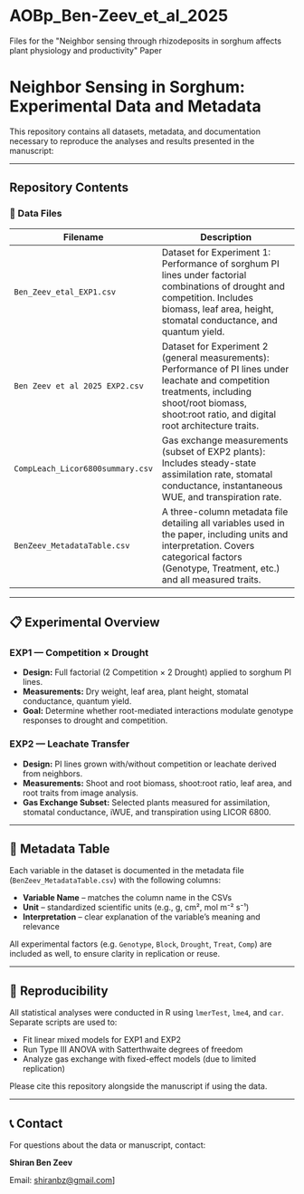 # AOBp_Ben-Zeev_et_al_2025
Files for the "Neighbor sensing through rhizodeposits in sorghum affects plant physiology and productivity" Paper

# Neighbor Sensing in Sorghum: Experimental Data and Metadata

This repository contains all datasets, metadata, and documentation necessary to reproduce the analyses and results presented in the manuscript:


---

## Repository Contents

### 📂 Data Files

| Filename | Description |
|----------|-------------|
| `Ben_Zeev_etal_EXP1.csv` | Dataset for Experiment 1: Performance of sorghum PI lines under factorial combinations of drought and competition. Includes biomass, leaf area, height, stomatal conductance, and quantum yield. |
| `Ben Zeev et al 2025 EXP2.csv` | Dataset for Experiment 2 (general measurements): Performance of PI lines under leachate and competition treatments, including shoot/root biomass, shoot:root ratio, and digital root architecture traits. |
| `CompLeach_Licor6800summary.csv` | Gas exchange measurements (subset of EXP2 plants): Includes steady-state assimilation rate, stomatal conductance, instantaneous WUE, and transpiration rate. |
| `BenZeev_MetadataTable.csv` | A three-column metadata file detailing all variables used in the paper, including units and interpretation. Covers categorical factors (Genotype, Treatment, etc.) and all measured traits. |

---

## 📋 Experimental Overview

### EXP1 — Competition × Drought
- **Design:** Full factorial (2 Competition × 2 Drought) applied to sorghum PI lines.
- **Measurements:** Dry weight, leaf area, plant height, stomatal conductance, quantum yield.
- **Goal:** Determine whether root-mediated interactions modulate genotype responses to drought and competition.

### EXP2 — Leachate Transfer
- **Design:** PI lines grown with/without competition or leachate derived from neighbors.
- **Measurements:** Shoot and root biomass, shoot:root ratio, leaf area, and root traits from image analysis.
- **Gas Exchange Subset:** Selected plants measured for assimilation, stomatal conductance, iWUE, and transpiration using LICOR 6800.

---

## 📑 Metadata Table

Each variable in the dataset is documented in the metadata file (`BenZeev_MetadataTable.csv`) with the following columns:
- **Variable Name** – matches the column name in the CSVs
- **Unit** – standardized scientific units (e.g., g, cm², mol m⁻² s⁻¹)
- **Interpretation** – clear explanation of the variable’s meaning and relevance

All experimental factors (e.g. `Genotype`, `Block`, `Drought`, `Treat`, `Comp`) are included as well, to ensure clarity in replication or reuse.

---

## 🔁 Reproducibility

All statistical analyses were conducted in R using `lmerTest`, `lme4`, and `car`. Separate scripts are used to:
- Fit linear mixed models for EXP1 and EXP2
- Run Type III ANOVA with Satterthwaite degrees of freedom
- Analyze gas exchange with fixed-effect models (due to limited replication)

Please cite this repository alongside the manuscript if using the data.

---

## 📞 Contact

For questions about the data or manuscript, contact:

**Shiran Ben Zeev**  

Email: shiranbz@gmail.com]  
